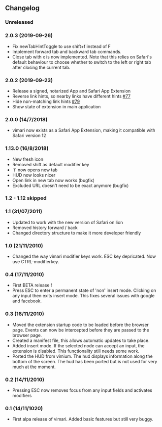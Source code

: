 Changelog
-------------

### Unreleased

### 2.0.3 (2019-09-26)

* Fix newTabHintToggle to use shift+f instead of F
* Implement forward tab and backward tab commands.
* Close tab with x is now implemented. Note that this relies on Safari's default behaviour to choose whether to switch to the left or right tab after closing the current tab.

### 2.0.2 (2019-09-23)

* Release a signed, notarized App and Safari App Extension 
* Reverse link hints, so nearby links have different hints [#77](https://github.com/televator-apps/vimari/issues/77)
* Hide non-matching link hints [#79](https://github.com/televator-apps/vimari/issues/79)
* Show state of extension in main application

### 2.0.0 (14/7/2018)
* vimari now exists as a Safari App Extension, making it compatible with Safari
  version 12

### 1.13.0 (16/8/2018)
* New fresh icon
* Removed shift as default modifier key
* 't' now opens new tab
* HUD now looks nicer
* Open link in new tab now works (bugfix)
* Excluded URL doesn't need to be exact anymore (bugfix)

### 1.2 - 1.12 skipped

### 1.1 (31/07/2011)
* Updated to work with the new version of Safari on lion
* Removed history forward / back
* Changed directory structure to make it more developer friendly

### 1.0 (21/11/2010)
* Changed the way vimari modifier keys work.  ESC key depricated.  Now use CTRL-modifierkey.

### 0.4 (17/11/2010)
* First BETA release !
* Press ESC to enter a permanent state of 'non' insert mode.  Clicking on any input then exits insert mode.  This fixes several issues with google and facebook.

### 0.3 (16/11/2010)
* Moved the extension startup code to be loaded before the browser page.  Events can now be intercepted before they are passed to the browser page.
* Created a manifest file, this allows automatic updates to take place.
* Added insert mode.  If the selected node can accept an input, the extension is disabled.  This functionality still needs some work.
* Ported the HUD from vimium.  The hud displays information along the bottom of the screen.  The hud has been ported but is not used for very much at the moment.

### 0.2 (14/11/2010)
* Pressing ESC now removes focus from any input fields and activates modifiers

### 0.1 (14/11/1020)
* First alpa release of vimari.  Added basic features but still very buggy.

